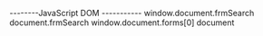 --------JavaScript DOM -----------
window.document.frmSearch
document.frmSearch
window.document.forms[0]
document
<!-- cấu trúc của hộp thư -->